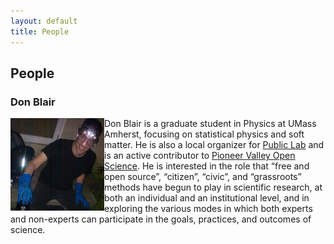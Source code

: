 ```yaml
---
layout: default
title: People 
---
```


## People 

### Don Blair 

<img width=150 align=left src="/assets/DonBlair.png"> Don Blair is a graduate student in Physics at UMass Amherst, focusing on statistical physics and soft matter. He is also a local organizer for [Public Lab](http://publiclab.org) and is an active contributor to [Pioneer Valley Open Science](http://pvos.org). He is interested in the role that “free and open source”, “citizen”, “civic”, and “grassroots” methods have begun to play in scientific research, at both an individual and an institutional level, and in exploring the various modes in which both experts and non-experts can participate in the goals, practices, and outcomes of science.


